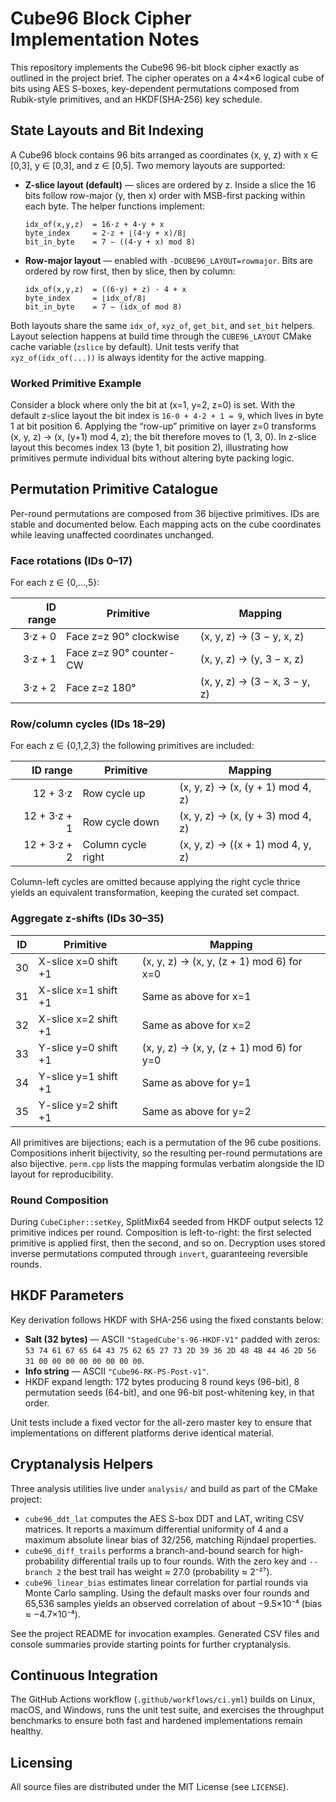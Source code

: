 # Cube96 Block Cipher Implementation Notes

This repository implements the Cube96 96-bit block cipher exactly as outlined in
the project brief. The cipher operates on a 4×4×6 logical cube of bits using
AES S-boxes, key-dependent permutations composed from Rubik-style primitives,
and an HKDF(SHA-256) key schedule.

## State Layouts and Bit Indexing

A Cube96 block contains 96 bits arranged as coordinates (x, y, z) with
x ∈ [0,3], y ∈ [0,3], and z ∈ [0,5]. Two memory layouts are supported:

- **Z-slice layout (default)** — slices are ordered by z. Inside a slice the
  16 bits follow row-major (y, then x) order with MSB-first packing within each
  byte. The helper functions implement:

  ```text
  idx_of(x,y,z)  = 16·z + 4·y + x
  byte_index     = 2·z + ⌊(4·y + x)/8⌋
  bit_in_byte    = 7 − ((4·y + x) mod 8)
  ```

- **Row-major layout** — enabled with `-DCUBE96_LAYOUT=rowmajor`. Bits are
  ordered by row first, then by slice, then by column:

  ```text
  idx_of(x,y,z)  = ((6·y) + z) · 4 + x
  byte_index     = ⌊idx_of/8⌋
  bit_in_byte    = 7 − (idx_of mod 8)
  ```

Both layouts share the same `idx_of`, `xyz_of`, `get_bit`, and `set_bit`
helpers. Layout selection happens at build time through the
`CUBE96_LAYOUT` CMake cache variable (`zslice` by default). Unit tests verify
that `xyz_of(idx_of(...))` is always identity for the active mapping.

### Worked Primitive Example

Consider a block where only the bit at (x=1, y=2, z=0) is set. With the default
z-slice layout the bit index is `16·0 + 4·2 + 1 = 9`, which lives in byte 1 at
bit position 6. Applying the “row-up” primitive on layer z=0 transforms
(x, y, z) → (x, (y+1) mod 4, z); the bit therefore moves to (1, 3, 0). In
z-slice layout this becomes index 13 (byte 1, bit position 2), illustrating how
primitives permute individual bits without altering byte packing logic.

## Permutation Primitive Catalogue

Per-round permutations are composed from 36 bijective primitives. IDs are
stable and documented below. Each mapping acts on the cube coordinates while
leaving unaffected coordinates unchanged.

### Face rotations (IDs 0–17)

For each z ∈ {0,…,5}:

| ID range | Primitive                 | Mapping                               |
|---------:|---------------------------|----------------------------------------|
| 3·z + 0  | Face z=z 90° clockwise    | (x, y, z) → (3 − y, x, z)              |
| 3·z + 1  | Face z=z 90° counter-CW   | (x, y, z) → (y, 3 − x, z)              |
| 3·z + 2  | Face z=z 180°             | (x, y, z) → (3 − x, 3 − y, z)          |

### Row/column cycles (IDs 18–29)

For each z ∈ {0,1,2,3} the following primitives are included:

| ID range | Primitive            | Mapping                                      |
|---------:|----------------------|-----------------------------------------------|
| 12 + 3·z | Row cycle up         | (x, y, z) → (x, (y + 1) mod 4, z)             |
| 12 + 3·z + 1 | Row cycle down   | (x, y, z) → (x, (y + 3) mod 4, z)             |
| 12 + 3·z + 2 | Column cycle right | (x, y, z) → ((x + 1) mod 4, y, z)           |

Column-left cycles are omitted because applying the right cycle thrice yields
an equivalent transformation, keeping the curated set compact.

### Aggregate z-shifts (IDs 30–35)

| ID | Primitive                  | Mapping                                      |
|----|----------------------------|-----------------------------------------------|
| 30 | X-slice x=0 shift +1       | (x, y, z) → (x, y, (z + 1) mod 6) for x=0     |
| 31 | X-slice x=1 shift +1       | Same as above for x=1                         |
| 32 | X-slice x=2 shift +1       | Same as above for x=2                         |
| 33 | Y-slice y=0 shift +1       | (x, y, z) → (x, y, (z + 1) mod 6) for y=0     |
| 34 | Y-slice y=1 shift +1       | Same as above for y=1                         |
| 35 | Y-slice y=2 shift +1       | Same as above for y=2                         |

All primitives are bijections; each is a permutation of the 96 cube positions.
Compositions inherit bijectivity, so the resulting per-round permutations are
also bijective. `perm.cpp` lists the mapping formulas verbatim alongside the ID
layout for reproducibility.

### Round Composition

During `CubeCipher::setKey`, SplitMix64 seeded from HKDF output selects 12
primitive indices per round. Composition is left-to-right: the first selected
primitive is applied first, then the second, and so on. Decryption uses stored
inverse permutations computed through `invert`, guaranteeing reversible rounds.

## HKDF Parameters

Key derivation follows HKDF with SHA-256 using the fixed constants below:

- **Salt (32 bytes)** — ASCII `"StagedCube's-96-HKDF-V1"` padded with zeros:
  `53 74 61 67 65 64 43 75 62 65 27 73 2D 39 36 2D 48 4B 44 46 2D 56 31 00 00 00 00 00 00 00 00`.
- **Info string** — ASCII `"Cube96-RK-PS-Post-v1"`.
- HKDF expand length: 172 bytes producing 8 round keys (96-bit), 8 permutation
  seeds (64-bit), and one 96-bit post-whitening key, in that order.

Unit tests include a fixed vector for the all-zero master key to ensure that
implementations on different platforms derive identical material.

## Cryptanalysis Helpers

Three analysis utilities live under `analysis/` and build as part of the CMake
project:

- `cube96_ddt_lat` computes the AES S-box DDT and LAT, writing CSV matrices.
  It reports a maximum differential uniformity of 4 and a maximum absolute
  linear bias of 32/256, matching Rijndael properties.
- `cube96_diff_trails` performs a branch-and-bound search for high-probability
  differential trails up to four rounds. With the zero key and `--branch 2` the
  best trail has weight ≈ 27.0 (probability ≈ 2⁻²⁷).
- `cube96_linear_bias` estimates linear correlation for partial rounds via
  Monte Carlo sampling. Using the default masks over four rounds and 65,536
  samples yields an observed correlation of about −9.5×10⁻⁴ (bias ≈ −4.7×10⁻⁴).

See the project README for invocation examples. Generated CSV files and console
summaries provide starting points for further cryptanalysis.

## Continuous Integration

The GitHub Actions workflow (`.github/workflows/ci.yml`) builds on Linux,
macOS, and Windows, runs the unit test suite, and exercises the throughput
benchmarks to ensure both fast and hardened implementations remain healthy.

## Licensing

All source files are distributed under the MIT License (see `LICENSE`).
